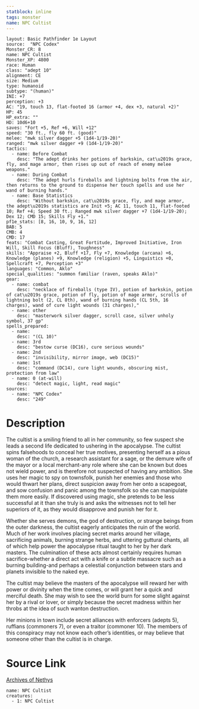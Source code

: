 ```yaml
---
statblock: inline
tags: monster
name: NPC Cultist
---
```

```statblock
layout: Basic Pathfinder 1e Layout
source:  "NPC Codex"
Monster_CR: 8
name: NPC Cultist
Monster_XP: 4800
race: Human
class: "adept 10"
alignment: CE
size: Medium
type: humanoid
subtype: "(human)"
INI: +7
perception: +3
AC: "19, touch 13, flat-footed 16 (armor +4, dex +3, natural +2)"
HP: 45
HP_extra: ""
HD: 10d6+10
saves: "Fort +5, Ref +6, Will +12"
speed: "30 ft., fly 60 ft. (good)"
melee: "mwk silver dagger +5 (1d4-1/19-20)"
ranged: "mwk silver dagger +9 (1d4-1/19-20)"
tactics:
  - name: Before Combat
    desc: "The adept drinks her potions of barkskin, cat\u2019s grace, fly, and mage armor, then rises up out of reach of enemy melee weapons."
  - name: During Combat
    desc: "The adept hurls fireballs and lightning bolts from the air, then returns to the ground to dispense her touch spells and use her wand of burning hands."
  - name: Base Statistics
    desc: "Without barkskin, cat\u2019s grace, fly, and mage armor, the adept\u2019s statistics are Init +5; AC 11, touch 11, flat-footed 10; Ref +4; Speed 30 ft.; Ranged mwk silver dagger +7 (1d4-1/19-20); Dex 12; CMD 15; Skills Fly +1."
pf1e_stats: [8, 16, 10, 9, 16, 12]
BAB: 5
CMB: 4
CMD: 17
feats: "Combat Casting, Great Fortitude, Improved Initiative, Iron Will, Skill Focus (Bluff), Toughness"
skills: "Appraise +2, Bluff +17, Fly +7, Knowledge (arcana) +6, Knowledge (planes) +9, Knowledge (religion) +5, Linguistics +0, Spellcraft +7, Perception +3"
languages: "Common, Aklo"
special_qualities: "summon familiar (raven, speaks Aklo)"
gear:
  - name: combat
    desc: "necklace of fireballs (type IV), potion of barkskin, potion of cat\u2019s grace, potion of fly, potion of mage armor, scrolls of lightning bolt (2, CL 8th), wand of burning hands (CL 5th, 16 charges), wand of cure light wounds (31 charges),"
  - name: other
    desc: "masterwork silver dagger, scroll case, silver unholy symbol, 37 gp"
spells_prepared:
  - name:
    desc: "(CL 10)"
  - name: 3rd
    desc: "bestow curse (DC16), cure serious wounds"
  - name: 2nd
    desc: "invisibility, mirror image, web (DC15)"
  - name: 1st
    desc: "command (DC14), cure light wounds, obscuring mist, protection from law"
  - name: 0 (at-will)
    desc: "detect magic, light, read magic"
sources:
  - name: "NPC Codex"
    desc: "249"
```
# Description
The cultist is a smiling friend to all in her community, so few suspect she leads a second life dedicated to ushering in the apocalypse. The cultist spins falsehoods to conceal her true motives, presenting herself as a pious woman of the church, a research assistant for a sage, or the demure wife of the mayor or a local merchant-any role where she can be known but does not wield power, and is therefore not suspected of having any ambition. She uses her magic to spy on townsfolk, punish her enemies and those who would thwart her plans, direct suspicion away from her onto a scapegoat, and sow confusion and panic among the townsfolk so she can manipulate them more easily. If discovered using magic, she pretends to be less successful at it than she truly is and asks the witnesses not to tell her superiors of it, as they would disapprove and punish her for it.

Whether she serves demons, the god of destruction, or strange beings from the outer darkness, the cultist eagerly anticipates the ruin of the world. Much of her work involves placing secret marks around her village, sacrificing animals, burning strange herbs, and uttering guttural chants, all of which help power the apocalypse ritual taught to her by her dark masters. The culmination of these acts almost certainly requires human sacrifice-whether a direct act with a knife or a subtle massacre such as a burning building-and perhaps a celestial conjunction between stars and planets invisible to the naked eye.

The cultist may believe the masters of the apocalypse will reward her with power or divinity when the time comes, or will grant her a quick and merciful death. She may wish to see the world burn for some slight against her by a rival or lover, or simply because the secret madness within her throbs at the idea of such wanton destruction.

Her minions in town include secret alliances with enforcers (adepts 5), ruffians (commoners 7), or even a traitor (commoner 10). The members of this conspiracy may not know each other’s identities, or may believe that someone other than the cultist is in charge.
# Source Link
[Archives of Nethys](https://aonprd.com/NPCDisplay.aspx?ItemName=Cultist)
```encounter-table
name: NPC Cultist
creatures:
  - 1: NPC Cultist
```
